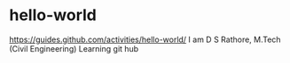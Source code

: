 # hello-world
https://guides.github.com/activities/hello-world/
I am D S Rathore, M.Tech (Civil Engineering)
Learning git hub
